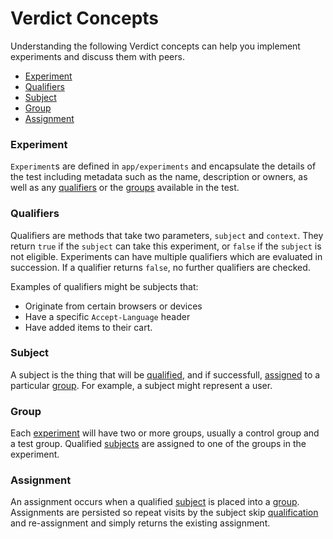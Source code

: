 # Verdict Concepts

Understanding the following Verdict concepts can help you implement experiments and discuss them with peers.

- [Experiment](#experiment)
- [Qualifiers](#qualifiers)
- [Subject](#subject)
- [Group](#group)
- [Assignment](#assignment)

### Experiment

`Experiment`s are defined in `app/experiments` and encapsulate the details of the test including metadata such as the name, description or owners, as well as any [qualifiers](#qualifiers) or the [groups](#groups) available in the test.

### Qualifiers

Qualifiers are methods that take two parameters, `subject` and `context`. They return `true` if the `subject` can take this experiment, or `false` if the `subject` is not eligible. Experiments can have multiple qualifiers which are evaluated in succession. If a qualifier returns `false`, no further qualifiers are checked.

Examples of qualifiers might be subjects that:

- Originate from certain browsers or devices
- Have a specific `Accept-Language` header
- Have added items to their cart.

### Subject

A subject is the thing that will be [qualified](#qualifiers), and if successfull, [assigned](#assignment) to a particular [group](#group). For example, a subject might represent a user.

### Group

Each [experiment](#experiment) will have two or more groups, usually a control group and a test group. Qualified [subjects](#subject) are assigned to one of the groups in the experiment.

### Assignment

An assignment occurs when a qualified [subject](#subject) is placed into a [group](#group). Assignments are persisted so repeat visits by the subject skip [qualification](#qualifiers) and re-assignment and simply returns the existing assignment.
